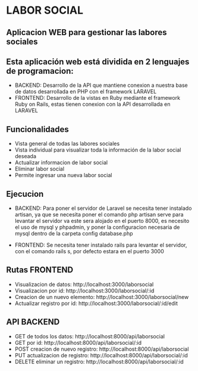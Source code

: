 # LABOR SOCIAL

## Aplicacion WEB para gestionar las labores sociales

## Esta aplicación web está dividida en 2 lenguajes de programacion:

- BACKEND: Desarrollo de la API que mantiene conexion a nuestra base de datos desarrollada en PHP con el framework LARAVEL
- FRONTEND: Desarrollo de la vistas en Ruby mediante el framework Ruby on Rails, estas tienen conexion con la API desarrollada en LARAVEL

## Funcionalidades

- Vista general de todas las labores sociales
- Vista individual para visualizar toda la información de la labor social deseada
- Actualizar informacion de labor social
- Eliminar labor social
- Permite ingresar una nueva labor social

## Ejecucion

- BACKEND: Para poner el servidor de Laravel se necesita tener instalado artisan, ya que se necesita poner el comando php artisan serve para levantar el servidor va este sera alojado en el puerto 8000, es necesito el uso de mysql y phpadmin, y poner la configuracion necesaria de mysql dentro de la carpeta config database.php

- FRONTEND: Se necesita tener instalado rails para levantar el servidor, con el comando rails s, por defecto estara en el puerto 3000

## Rutas FRONTEND

- Visualizacion de datos: http://localhost:3000/laborsocial
- Visualizacion por id: http://localhost:3000/laborsocial/:id
- Creacion de un nuevo elemento: http://localhost:3000/laborsocial/new
- Actualizar registro por id: http://localhost:3000/laborsocial/:id/edit

## API BACKEND

- GET de todos los datos: http://localhost:8000/api/laborsocial
- GET por id: http://localhost:8000/api/laborsocial/:id
- POST creacion de nuevo registro: http://localhost:8000/api/laborsocial
- PUT actualizacion de registro: http://localhost:8000/api/laborsocial/:id
- DELETE eliminar un registro: http://localhost:8000/api/laborsocial/:id
